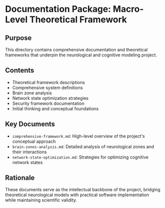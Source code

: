 # Documentation Package: Macro-Level Theoretical Framework

## Purpose
This directory contains comprehensive documentation and theoretical frameworks that underpin the neurological and cognitive modeling project.

## Contents
- Theoretical framework descriptions
- Comprehensive system definitions
- Brain zone analysis
- Network state optimization strategies
- Security framework documentation
- Initial thinking and conceptual foundations

## Key Documents
- `comprehensive-framework.md`: High-level overview of the project's conceptual approach
- `brain-zones-analysis.md`: Detailed analysis of neurological zones and their interactions
- `network-state-optimization.md`: Strategies for optimizing cognitive network states

## Rationale
These documents serve as the intellectual backbone of the project, bridging theoretical neurological models with practical software implementation while maintaining scientific validity. 